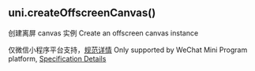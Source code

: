 
## uni.createOffscreenCanvas()

创建离屏 canvas 实例
Create an offscreen canvas instance

仅微信小程序平台支持，[规范详情](https://developers.weixin.qq.com/miniprogram/dev/api/wx.createOffscreenCanvas.html)
Only supported by WeChat Mini Program platform, [Specification Details](https://developers.weixin.qq.com/miniprogram/dev/api/wx.createOffscreenCanvas.html)
